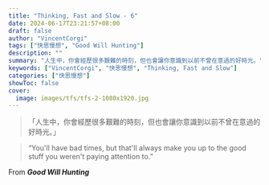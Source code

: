 ```yaml
---
title: "Thinking, Fast and Slow - 6"
date: 2024-06-17T23:21:57+08:00
draft: false
author: "VincentCorgi"
tags: ["快思慢想", "Good Will Hunting"]
description: ""
summary: "人生中，你會經歷很多艱難的時刻，但也會讓你意識到以前不曾在意過的好時光。"
keywords: ["VincentCorgi", "快思慢想", "Thinking, Fast and Slow"]
categories: ["快思慢想"]
showToc: false
cover:
  image: images/tfs/tfs-2-1080x1920.jpg
---
```


> 「人生中，你會經歷很多艱難的時刻，但也會讓你意識到以前不曾在意過的好時光。」

> “You'll have bad times, but that'll always make you up to the good stuff you weren't paying attention to.”

From **_Good Will Hunting_**
